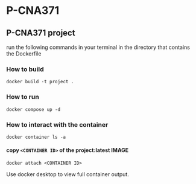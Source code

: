# P-CNA371
## P-CNA371 project

run the following commands in your terminal in the directory that contains the Dockerfile

### How to build 
`docker build -t project .`

### How to run
`docker compose up -d`

###  How to interact with the container
`docker container ls -a`
#### copy `<CONTAINER ID>` of the project:latest IMAGE
`docker attach <CONTAINER ID>`

Use docker desktop to view full container output. 



